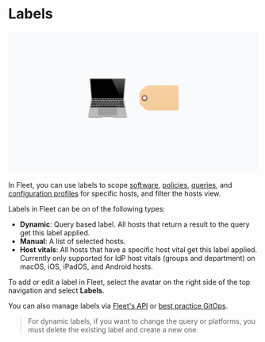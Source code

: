 # Labels

![Managing labels in Fleet](../website/assets/images/articles/managing-labels-in-fleet-1600x900@2x.png)

In Fleet, you can use labels to scope [software](https://fleetdm.com/guides/deploy-software-packages), [policies](https://fleetdm.com/securing/what-are-fleet-policies), [queries](https://fleetdm.com/guides/queries), and [configuration profiles](https://fleetdm.com/guides/custom-os-settings) for specific hosts, and filter the hosts view.

Labels in Fleet can be on of the following types:
- **Dynamic**: Query based label. All hosts that return a result to the query get this label applied.
- **Manual**: A list of selected hosts.
- **Host vitals**: All hosts that have a specific host vital get this label applied. Currently only supported for IdP host vitals (groups and department) on macOS, iOS, iPadOS, and Android hosts.

To add or edit a label in Fleet, select the avatar on the right side of the top navigation and select **Labels**.

You can also manage labels via [Fleet's API](https://fleetdm.com/docs/rest-api/rest-api#labels) or [best practice GitOps](https://fleetdm.com/docs/configuration/yaml-files#labels).

> For dynamic labels, if you want to change the query or platforms, you must delete the existing label and create a new one.

<meta name="articleTitle" value="Labels in Fleet">
<meta name="authorFullName" value="Noah Talerman">
<meta name="authorGitHubUsername" value="noahtalerman">
<meta name="category" value="guides">
<meta name="publishedOn" value="2025-10-24">
<meta name="articleImageUrl" value="../website/assets/images/articles/managing-labels-in-fleet-1600x900@2x.png">
<meta name="description" value="Using labels in the Fleet">
